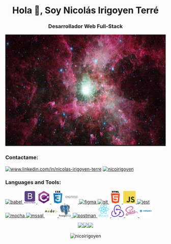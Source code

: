 <h1 align="center" >Hola 👋, Soy Nicolás Irigoyen Terré</h1>
<h3 align="center" color= #308446>Desarrollador Web Full-Stack</h3>

<img height="350px" width="1000px" src="./linkedin.gif"/>


<!-- <p align="left"> <a href="https://github.com/ryo-ma/github-profile-trophy"><img src="https://github-profile-trophy.vercel.app/?username=nicoirigoyen" alt="nicoirigoyen" /></a> </p> -->

<!-- - 🔭 Actualmente estoy trabajando en **Pagina Web de TECHO**

- 🌱 Actualmente estoy aprendiendo testing con **Jest**

- 👯 Estoy buscando colaborar en **Proyectos Full-Stack**

- 👨‍💻 Mis proyectos [Deploy en proceso]

- 📫 Contacto **nico.irigoyen.terre@hotmail.com**

- 📄 Conoce mis experiencias [Portfolio](Portfolio)

- ⚡ Hobbies **Deportes** -->

<h3 align="left">Contactame:</h3>
<p align="left">
<a href="https://linkedin.com/in/www.linkedin.com/in/nicolas-irigoyen-terre" target="blank"><img align="center" src="https://raw.githubusercontent.com/rahuldkjain/github-profile-readme-generator/master/src/images/icons/Social/linked-in-alt.svg" alt="www.linkedin.com/in/nicolas-irigoyen-terre" height="30" width="40" /></a>
<a href="https://fb.com/nicoirigo" target="blank"><img align="center" src="https://raw.githubusercontent.com/rahuldkjain/github-profile-readme-generator/master/src/images/icons/Social/facebook.svg" alt="nicoirigoyen" height="30" width="40" /></a>
</p>

<h3 align="left">Languages and Tools:</h3>
<p align="left"> <a href="https://babeljs.io/" target="_blank"> <img src="https://www.vectorlogo.zone/logos/babeljs/babeljs-icon.svg" alt="babel" width="40" height="40"/> </a> <a href="https://getbootstrap.com" target="_blank"> <img src="https://raw.githubusercontent.com/devicons/devicon/master/icons/bootstrap/bootstrap-plain-wordmark.svg" alt="bootstrap" width="40" height="40"/> </a> <a href="https://www.w3schools.com/cs/" target="_blank"> <img src="https://raw.githubusercontent.com/devicons/devicon/master/icons/csharp/csharp-original.svg" alt="csharp" width="40" height="40"/> </a> <a href="https://www.w3schools.com/css/" target="_blank"> <img src="https://raw.githubusercontent.com/devicons/devicon/master/icons/css3/css3-original-wordmark.svg" alt="css3" width="40" height="40"/> </a> <a href="https://expressjs.com" target="_blank"> <img src="https://raw.githubusercontent.com/devicons/devicon/master/icons/express/express-original-wordmark.svg" alt="express" width="40" height="40"/> </a> <a href="https://www.figma.com/" target="_blank"> <img src="https://www.vectorlogo.zone/logos/figma/figma-icon.svg" alt="figma" width="40" height="40"/> </a> <a href="https://git-scm.com/" target="_blank"> <img src="https://www.vectorlogo.zone/logos/git-scm/git-scm-icon.svg" alt="git" width="40" height="40"/> </a> <a href="https://www.w3.org/html/" target="_blank"> <img src="https://raw.githubusercontent.com/devicons/devicon/master/icons/html5/html5-original-wordmark.svg" alt="html5" width="40" height="40"/> </a> <a href="https://developer.mozilla.org/en-US/docs/Web/JavaScript" target="_blank"> <img src="https://raw.githubusercontent.com/devicons/devicon/master/icons/javascript/javascript-original.svg" alt="javascript" width="40" height="40"/> </a> <a href="https://jestjs.io" target="_blank"> <img src="https://www.vectorlogo.zone/logos/jestjsio/jestjsio-icon.svg" alt="jest" width="40" height="40"/> </a> <a href="https://mochajs.org" target="_blank"> <img src="https://www.vectorlogo.zone/logos/mochajs/mochajs-icon.svg" alt="mocha" width="40" height="40"/> </a> <a href="https://www.microsoft.com/en-us/sql-server" target="_blank"> <img src="https://www.svgrepo.com/show/303229/microsoft-sql-server-logo.svg" alt="mssql" width="40" height="40"/> </a> <a href="https://nodejs.org" target="_blank"> <img src="https://raw.githubusercontent.com/devicons/devicon/master/icons/nodejs/nodejs-original-wordmark.svg" alt="nodejs" width="40" height="40"/> </a> <a href="https://www.postgresql.org" target="_blank"> <img src="https://raw.githubusercontent.com/devicons/devicon/master/icons/postgresql/postgresql-original-wordmark.svg" alt="postgresql" width="40" height="40"/> </a> <a href="https://postman.com" target="_blank"> <img src="https://www.vectorlogo.zone/logos/getpostman/getpostman-icon.svg" alt="postman" width="40" height="40"/> </a> <a href="https://reactjs.org/" target="_blank"> <img src="https://raw.githubusercontent.com/devicons/devicon/master/icons/react/react-original-wordmark.svg" alt="react" width="40" height="40"/> </a> <a href="https://redux.js.org" target="_blank"> <img src="https://raw.githubusercontent.com/devicons/devicon/master/icons/redux/redux-original.svg" alt="redux" width="40" height="40"/> </a> <a href="https://sass-lang.com" target="_blank"> <img src="https://raw.githubusercontent.com/devicons/devicon/master/icons/sass/sass-original.svg" alt="sass" width="40" height="40"/> </a> <a href="https://webpack.js.org" target="_blank"> <img src="https://raw.githubusercontent.com/devicons/devicon/d00d0969292a6569d45b06d3f350f463a0107b0d/icons/webpack/webpack-original-wordmark.svg" alt="webpack" width="40" height="40"/> </a> </p>



<!-- <p><img align="left" src="https://github-readme-stats.vercel.app/api/top-langs?username=nicoirigoyen&show_icons=true&title_color=00dbaf&text_color=#000000&locale=en&layout=compact" alt="nicoirigoyen" /></p>

<p>&nbsp;<img align="center" src="https://github-readme-stats.vercel.app/api?username=nicoirigoyen&show_icons=true&title_color=#000000&text_color=#000000&hide_border=true&locale=en" alt="nicoirigoyen" /></p>


<p><img align="center" src="https://github-readme-streak-stats.herokuapp.com/?user=nicoirigoyen&theme=dark" alt="nicoirigoyen" /></p>
 -->
<p align="center">
  <img src="https://media3.giphy.com/media/ln7z2eWriiQAllfVcn/200w.webp" width="100"><img src="https://i.giphy.com/media/eNAsjO55tPbgaor7ma/200w.webp" width="100"><img src="https://i.giphy.com/media/IdyAQJVN2kVPNUrojM/200.webp" width="100">
</p>
<p align="center"> <img src="https://komarev.com/ghpvc/?username=nicoirigoyen&label=Vistas&color=0e75b6&style=flat" alt="nicoirigoyen" /> </p>